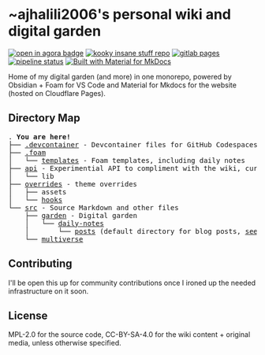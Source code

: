 # ~ajhalili2006's personal wiki and digital garden

[![open in agora badge](https://img.shields.io/badge/open%20in%20agora-black?style=for-the-badge)](https://anagora.org/@ajhalili2006)
[![kooky insane stuff repo](https://img.shields.io/badge/Jiroh's%20Kooky%20Insane%20Stuff-blue?style=for-the-badge)](https://wiki.andreijiroh.xyz/garden/kooky-insane-stuff)
[![gitlab pages](https://img.shields.io/badge/hosted%20via-Cloudflare%20Pages-f38020?style=for-the-badge&logo=cloudflare)](https://wiki.andreijiroh.xyz)
[![pipeline status](https://mau.dev/andreijiroh-dev/wiki/badges/main/pipeline.svg?style=for-the-badge)](https://mau.dev/andreijiroh-dev/wiki/-/commits/main)
[![Built with Material for MkDocs](https://img.shields.io/badge/Material_for_MkDocs-526CFE?style=for-the-badge&logo=MaterialForMkDocs&logoColor=white)](https://squidfunk.github.io/mkdocs-material/)

Home of my digital garden (and more) in one monorepo, powered by Obsidian + Foam for
VS Code and Material for Mkdocs for the website (hosted on Cloudflare Pages).

## Directory Map

<pre>
. <strong>You are here!</strong>
├── <a href="./.decontainer">.devcontainer</a> - Devcontainer files for GitHub Codespaces and Remote Dev Containers
├── <a href="./.foam">.foam</a>
│   └── <a href="./.foam/templates/">templates</a> - Foam templates, including daily notes
├── <a href="./api">api</a> - Experimential API to compliment with the wiki, currently prototyping in local devenv.
│   └── lib
├── <a href="./overrides/">overrides</a> - theme overrides
│   ├── assets
│   └── <a href="./overrides/hooks/">hooks</a>
└── <a href="./src/">src</a> - Source Markdown and other files
    ├── <a href="./src/garden/">garden</a> - Digital garden
    │   └── <a href="./src/garden/daily-notes">daily-notes</a>
    │       └── <a href="./src/garden/daily-notes/posts/">posts</a> (default directory for blog posts, <a href="https://squidfunk.github.io/mkdocs-material/plugins/blog/#config.post_dir">see docs</a>)
    └── <a href="./src/multiverse/">multiverse</a>
</pre>

## Contributing

I'll be open this up for community contributions once I ironed up the
needed infrastructure on it soon.

## License

MPL-2.0 for the source code, CC-BY-SA-4.0 for the wiki content + original media,
unless otherwise specified.

